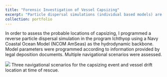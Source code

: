 ```yaml
---
title: "Forensic Investigation of Vessel Capsizing"
excerpt: "Particle dispersal simulations (individual based models) are often employed to predict dispersal patterns of contaminants or biologics (e.g., larvae) at sea. Here, I was contracted to recreate the trajectory of a capsized vessel.<br/><img src='/images/VesselCapsize.jpg'>"
collection: portfolio
---
```


In order to assess the probable locations of capsizing, I programmed a reverse particle dispersal simulation in the program Ichthyop using a Navy Coastal Ocean Model (NCOM AmSeas) as the hydrodynamic backbone. Model parameters were programmed according to information provided by legal deposition documents. Multiple navigational scenarios were assessed.

<img src='/images/VesselCapsize.jpg'>
Three navigational scenarios for the capsizing event and vessel drift location at time of rescue.
